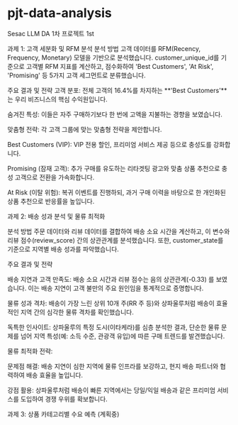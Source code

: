 # pjt-data-analysis
Sesac LLM DA 1차 프로젝트 1st 

과제 1: 고객 세분화 및 RFM 분석
분석 방법
고객 데이터를 RFM(Recency, Frequency, Monetary) 모델을 기반으로 분석했습니다. customer_unique_id를 기준으로 고객별 RFM 지표를 계산하고, 점수화하여 'Best Customers', 'At Risk', 'Promising' 등 5가지 고객 세그먼트로 분류했습니다.

주요 결과 및 전략
고객 분포: 전체 고객의 16.4%를 차지하는 **'Best Customers'**는 우리 비즈니스의 핵심 수익원입니다.

숨겨진 특성: 이들은 자주 구매하기보다 한 번에 고액을 지불하는 경향을 보였습니다.

맞춤형 전략: 각 고객 그룹에 맞는 맞춤형 전략을 제안합니다.

Best Customers (VIP): VIP 전용 할인, 프리미엄 서비스 제공 등으로 충성도를 강화합니다.

Promising (잠재 고객): 추가 구매를 유도하는 리타겟팅 광고와 맞춤 상품 추천으로 충성 고객으로 전환을 가속화합니다.

At Risk (이탈 위험): 복귀 이벤트를 진행하되, 과거 구매 이력을 바탕으로 한 개인화된 상품 추천으로 반응률을 높입니다.

과제 2: 배송 성과 분석 및 물류 최적화

분석 방법
주문 데이터와 리뷰 데이터를 결합하여 배송 소요 시간을 계산하고, 이 변수와 리뷰 점수(review_score) 간의 상관관계를 분석했습니다. 또한, customer_state를 기준으로 지역별 배송 성과를 파악했습니다.

주요 결과 및 전략

배송 지연과 고객 만족도: 배송 소요 시간과 리뷰 점수는 음의 상관관계(-0.33) 를 보였습니다. 이는 배송 지연이 고객 불만의 주요 원인임을 통계적으로 증명합니다.

물류 성과 격차: 배송이 가장 느린 상위 10개 주(RR 주 등)와 상파울루처럼 배송이 효율적인 지역 간의 심각한 물류 격차를 확인했습니다.

독특한 인사이트: 상파울루의 특정 도시(이타케라)를 심층 분석한 결과, 단순한 물류 문제를 넘어 지역 특성(예: 소득 수준, 관광객 유입)에 따른 구매 트렌드를 발견했습니다.

물류 최적화 전략:

문제점 해결: 배송 지연이 심한 지역에 물류 인프라를 보강하고, 현지 배송 파트너와 협력하여 배송 효율을 높입니다.

강점 활용: 상파울루처럼 배송이 빠른 지역에서는 당일/익일 배송과 같은 프리미엄 서비스를 도입하여 경쟁 우위를 확보합니다.


과제 3: 상품 카테고리별 수요 예측 (계획중)
